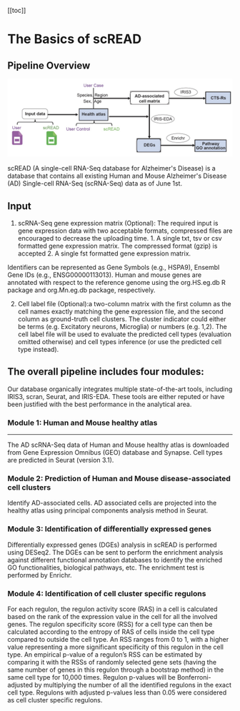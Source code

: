 [[toc]]

# The Basics of scREAD

## Pipeline Overview

![pipeline](https://raw.githubusercontent.com/Crystal-JJ/scREAD/master/1590522837804.jpg)

scREAD (A single-cell RNA-Seq database for Alzheimer's Disease) is a database that contains all existing Human and Mouse Alzheimer's Disease (AD) Single-cell RNA-Seq (scRNA-Seq) data as of June 1st.

## Input

1. scRNA-Seq gene expression matrix (Optional):
   The required input is gene expression data with two acceptable formats, compressed files are encouraged to decrease the uploading time. 1. A single txt, tsv or csv formatted gene expression matrix. The compressed format (gzip) is accepted 2. A single fst formatted gene expression matrix.

Identifiers can be represented as Gene Symbols (e.g., HSPA9), Ensembl Gene IDs (e.g., ENSG00000113013). Human and mouse genes are annotated with respect to the reference genome using the org.HS.eg.db R package and org.Mn.eg.db package, respectively.

2. Cell label file (Optional):a two-column matrix with the first column as the cell names exactly matching the gene expression file, and the second column as ground-truth cell clusters. The cluster indicator could either be terms (e.g. Excitatory neurons, Microglia) or numbers (e.g. 1,2). The cell label file will be used to evaluate the predicted cell types (evaluation omitted otherwise) and cell types inference (or use the predicted cell type instead).

## The overall pipeline includes four modules:

Our database organically integrates multiple state-of-the-art tools, including IRIS3, scran, Seurat, and IRIS-EDA. These tools are either reputed or have been justified with the best performance in the analytical area.

### Module 1: Human and Mouse healthy atlas

---

The AD scRNA-Seq data of Human and Mouse healthy atlas is downloaded from Gene Expression Omnibus (GEO) database and Synapse. Cell types are predicted in Seurat (version 3.1).

### Module 2: Prediction of Human and Mouse disease-associated cell clusters

Identify AD-associated cells. AD associated cells are projected into the healthy atlas using principal components analysis method in Seurat.

### Module 3: Identification of differentially expressed genes

Differentially expressed genes (DGEs) analysis in scREAD is performed using DESeq2. The DGEs can be sent to perform the enrichment analysis against different functional annotation databases to identify the enriched GO functionalities, biological pathways, etc. The enrichment test is performed by Enrichr.

### Module 4: Identification of cell cluster specific regulons

For each regulon, the regulon activity score (RAS) in a cell is calculated based on the rank of the expression value in the cell for all the involved genes. The regulon specificity score (RSS) for a cell type can then be calculated according to the entropy of RAS of cells inside the cell type compared to outside the cell type. An RSS ranges from 0 to 1, with a higher value representing a more significant specificity of this regulon in the cell type. An empirical p-value of a regulon’s RSS can be estimated by comparing it with the RSSs of randomly selected gene sets (having the same number of genes in this regulon through a bootstrap method) in the same cell type for 10,000 times. Regulon p-values will be Bonferroni-adjusted by multiplying the number of all the identified regulons in the exact cell type. Regulons with adjusted p-values less than 0.05 were considered as cell cluster specific regulons.
